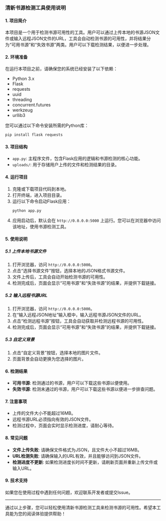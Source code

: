 ### 清新书源检测工具使用说明

#### 1. 项目简介
本项目是一个用于检测书源可用性的工具。用户可以通过上传本地的书源JSON文件或输入远程JSON文件的URL，工具会自动检测书源的可用性，并将结果分为“可用书源”和“失效书源”两类。用户可以下载检测结果，以便进一步处理。

#### 2. 环境准备
在运行本项目之前，请确保您的系统已经安装了以下依赖：
- Python 3.x
- Flask
- requests
- uuid
- threading
- concurrent.futures
- werkzeug
- urllib3

您可以通过以下命令安装所需的Python库：
```bash
pip install flask requests
```

#### 3. 项目结构
- `app.py`: 主程序文件，包含Flask应用的逻辑和书源检测的核心功能。
- `uploads/`: 用于存储用户上传的文件和检测结果的目录。

#### 4. 运行项目
1. 克隆或下载项目代码到本地。
2. 打开终端，进入项目目录。
3. 运行以下命令启动Flask应用：
   ```bash
   python app.py
   ```
4. 应用启动后，默认会在 `http://0.0.0.0:5000` 上运行。您可以在浏览器中访问该地址，使用书源检测工具。

#### 5. 使用说明

##### 5.1 上传本地书源文件
1. 打开浏览器，访问 `http://0.0.0.0:5000`。
2. 点击“选择书源文件”按钮，选择本地的JSON格式书源文件。
3. 文件上传后，工具会自动开始检测书源的可用性。
4. 检测完成后，页面会显示“可用书源”和“失效书源”的结果，并提供下载链接。

##### 5.2 输入远程书源URL
1. 打开浏览器，访问 `http://0.0.0.0:5000`。
2. 在“输入远程JSON地址”输入框中，输入远程书源JSON文件的URL。
3. 点击“检测远程书源”按钮，工具会自动获取并检测远程书源的可用性。
4. 检测完成后，页面会显示“可用书源”和“失效书源”的结果，并提供下载链接。

##### 5.3 自定义背景
1. 点击“自定义背景”按钮，选择本地的图片文件。
2. 页面背景会自动更换为您选择的图片。

#### 6. 检测结果
- **可用书源**: 检测通过的书源，用户可以下载这些书源以便使用。
- **失效书源**: 检测未通过的书源，用户可以下载这些书源以便进一步排查问题。

#### 7. 注意事项
- 上传的文件大小不能超过16MB。
- 远程书源URL必须指向有效的JSON文件。
- 检测过程中，页面会实时显示检测进度，请耐心等待。

#### 8. 常见问题
- **文件上传失败**: 请确保文件格式为JSON，且文件大小不超过16MB。
- **URL检测失败**: 请确保输入的URL有效，并且能够访问到JSON文件。
- **检测进度不更新**: 如果检测进度长时间不更新，请刷新页面并重新上传文件或输入URL。

#### 9. 技术支持
如果您在使用过程中遇到任何问题，欢迎联系开发者或提交Issue。

---

通过以上步骤，您可以轻松使用清新书源检测工具来检测书源的可用性。希望本工具能为您的阅读体验提供帮助！